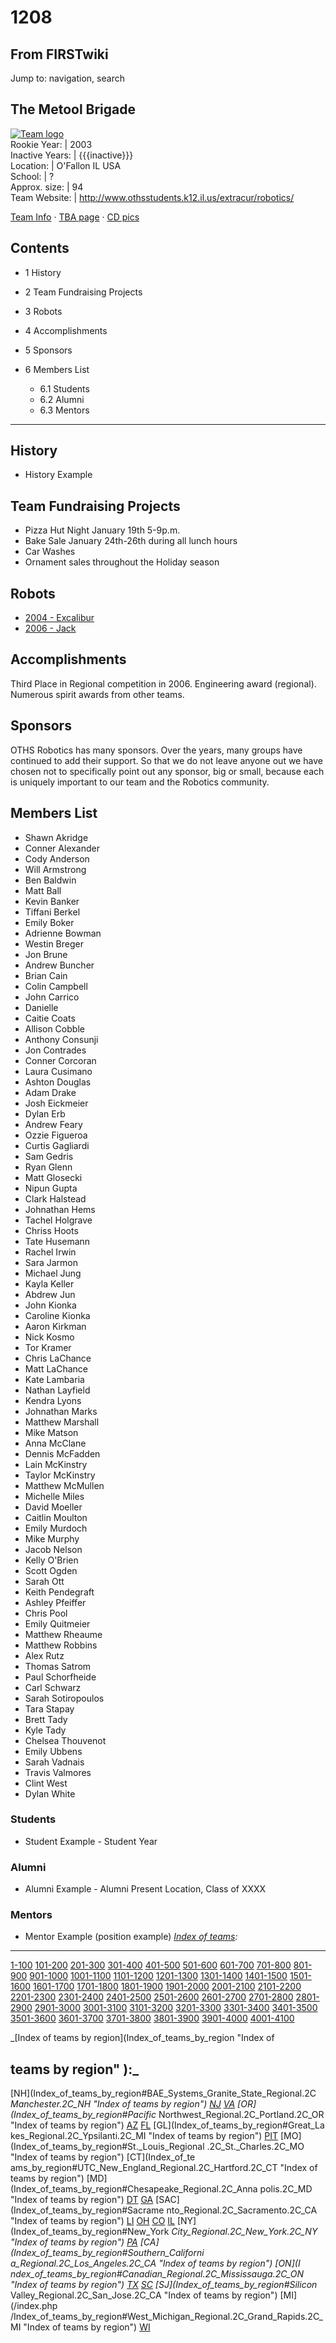# 1208

## From FIRSTwiki

Jump to: navigation, search

## The Metool Brigade

[![Team logo](/media/b/b2/Theteamlogo.jpg)](Image:Theteamlogo.jpg "Team logo")<br>
Rookie Year: | 2003<br>
Inactive Years: | {{{inactive}}}<br>
Location: | O'Fallon IL USA<br>
School: | ?<br>
Approx. size: | 94<br>
Team Website: | <http://www.othsstudents.k12.il.us/extracur/robotics/>

[Team Info](http://frclinks.appspot.com/t/1208 "http://frclinks.appspot.com/t/1208") · [TBA page](http://www.thebluealliance.com/team/1208 "http://www.thebluealliance.com/team/1208") · [CD pics](http://www.chiefdelphi.com/media/photos/tags/frc1208 "http://www.chiefdelphi.com/media/photos/tags/frc1208")

## Contents

- 1 History
- 2 Team Fundraising Projects
- 3 Robots
- 4 Accomplishments
- 5 Sponsors
- 6 Members List

  - 6.1 Students
  - 6.2 Alumni
  - 6.3 Mentors

--------------------------------------------------------------------------------

## History

- History Example

## Team Fundraising Projects

- Pizza Hut Night January 19th 5-9p.m.
- Bake Sale January 24th-26th during all lunch hours
- Car Washes
- Ornament sales throughout the Holiday season

## Robots

- [2004 - Excalibur](/index.php?title=Excalibur_%281208%29&action=edit "Excalibur \(1208\)")
- [2006 - Jack](/index.php?title=Jack_%281208%29&action=edit "Jack \(1208\)")

## Accomplishments

Third Place in Regional competition in 2006\. Engineering award (regional). Numerous spirit awards from other teams.

## Sponsors

OTHS Robotics has many sponsors. Over the years, many groups have continued to add their support. So that we do not leave anyone out we have chosen not to specifically point out any sponsor, big or small, because each is uniquely important to our team and the Robotics community.

## Members List

- Shawn Akridge
- Conner Alexander
- Cody Anderson
- Will Armstrong
- Ben Baldwin
- Matt Ball
- Kevin Banker
- Tiffani Berkel
- Emily Boker
- Adrienne Bowman
- Westin Breger
- Jon Brune
- Andrew Buncher
- Brian Cain
- Colin Campbell
- John Carrico
- Danielle
- Caitie Coats
- Allison Cobble
- Anthony Consunji
- Jon Contrades
- Conner Corcoran
- Laura Cusimano
- Ashton Douglas
- Adam Drake
- Josh Eickmeier
- Dylan Erb
- Andrew Feary
- Ozzie Figueroa
- Curtis Gagliardi
- Sam Gedris
- Ryan Glenn
- Matt Glosecki
- Nipun Gupta
- Clark Halstead
- Johnathan Hems
- Tachel Holgrave
- Chriss Hoots
- Tate Husemann
- Rachel Irwin
- Sara Jarmon
- Michael Jung
- Kayla Keller
- Abdrew Jun
- John Kionka
- Caroline Kionka
- Aaron Kirkman
- Nick Kosmo
- Tor Kramer
- Chris LaChance
- Matt LaChance
- Kate Lambaria
- Nathan Layfield
- Kendra Lyons
- Johnathan Marks
- Matthew Marshall
- Mike Matson
- Anna McClane
- Dennis McFadden
- Lain McKinstry
- Taylor McKinstry
- Matthew McMullen
- Michelle Miles
- David Moeller
- Caitlin Moulton
- Emily Murdoch
- Mike Murphy
- Jacob Nelson
- Kelly O'Brien
- Scott Ogden
- Sarah Ott
- Keith Pendegraft
- Ashley Pfeiffer
- Chris Pool
- Emily Quitmeier
- Matthew Rheaume
- Matthew Robbins
- Alex Rutz
- Thomas Satrom
- Paul Schorfheide
- Carl Schwarz
- Sarah Sotiropoulos
- Tara Stapay
- Brett Tady
- Kyle Tady
- Chelsea Thouvenot
- Emily Ubbens
- Sarah Vadnais
- Travis Valmores
- Clint West
- Dylan White

### Students

- Student Example - Student Year

### Alumni

- Alumni Example - Alumni Present Location, Class of XXXX

### Mentors

- Mentor Example (position example) _[Index of teams](Index_of_teams "Index of teams"):_

--------------------------------------------------------------------------------

[1-100](Index_of_teams#1-100 "Index of teams") [101-200](Index_of_teams#101-200 "Index of teams") [201-300](Index_of_teams#201-300 "Index of teams") [301-400](Index_of_teams#301-400 "Index of teams") [401-500](Index_of_teams#401-500 "Index of teams") [501-600](Index_of_teams#501-600 "Index of teams") [601-700](Index_of_teams#601-700 "Index of teams") [701-800](Index_of_teams#701-800 "Index of teams") [801-900](Index_of_teams#801-900 "Index of teams") [901-1000](Index_of_teams#901-1000 "Index of teams") [1001-1100](Index_of_teams#1001-1100 "Index of teams") [1101-1200](Index_of_teams#1101-1200 "Index of teams") [1201-1300](Index_of_teams#1201-1300 "Index of teams") [1301-1400](Index_of_teams#1301-1400 "Index of teams") [1401-1500](Index_of_teams#1401-1500 "Index of teams") [1501-1600](Index_of_teams#1501-1600 "Index of teams") [1601-1700](Index_of_teams#1601-1700 "Index of teams") [1701-1800](Index_of_teams#1701-1800 "Index of teams") [1801-1900](Index_of_teams#1801-1900 "Index of teams") [1901-2000](Index_of_teams#1901-2000 "Index of teams") [2001-2100](Index_of_teams#2001-2100 "Index of teams") [2101-2200](Index_of_teams#2101-2200 "Index of teams") [2201-2300](Index_of_teams#2201-2300 "Index of teams") [2301-2400](Index_of_teams#2301-2400 "Index of teams") [2401-2500](Index_of_teams#2401-2500 "Index of teams") [2501-2600](Index_of_teams#2501-2600 "Index of teams") [2601-2700](Index_of_teams#2601-2700 "Index of teams") [2701-2800](Index_of_teams#2701-2800 "Index of teams") [2801-2900](Index_of_teams#2801-2900 "Index of teams") [2901-3000](Index_of_teams#2901-3000 "Index of teams") [3001-3100](Index_of_teams#3001-3100 "Index of teams") [3101-3200](Index_of_teams#3101-3200 "Index of teams") [3201-3300](Index_of_teams#3201-3300 "Index of teams") [3301-3400](Index_of_teams#3301-3400 "Index of teams") [3401-3500](Index_of_teams#3401-3500 "Index of teams") [3501-3600](Index_of_teams#3501-3600 "Index of teams") [3601-3700](Index_of_teams#3601-3700 "Index of teams") [3701-3800](Index_of_teams#3701-3800 "Index of teams") [3801-3900](Index_of_teams#3801-3900 "Index of teams") [3901-4000](Index_of_teams#3901-4000 "Index of teams") [4001-4100](Index_of_teams#4001-4100 "Index of teams")

_[Index of teams by region](Index_of_teams_by_region "Index of

## teams by region" ):_

[NH](Index_of_teams_by_region#BAE_Systems_Granite_State_Regional.2C
_Manchester.2C_NH "Index of teams by region") [NJ](Index_of_teams_by_region#New_Jersey_Regional.2C_Trenton.2C_NJ "Index of teams by region") [VA](Index_of_teams_by_region#NASA.2FVCU_Regional.2C_Richmond.2C_VA "Index of teams by region") [OR](Index_of_teams_by_region#Pacific_
Northwest_Regional.2C_Portland.2C_OR "Index of teams by region") [AZ](Index_of_teams_by_region#Arizona_Regional.2C_Phoenix.2C_AZ "Index of teams by region") [FL](Index_of_teams_by_region#Florida_Regional.2C_Orlando.2C_FL "Index of teams by region") [GL](Index_of_teams_by_region#Great_La
kes_Regional.2C_Ypsilanti.2C_MI "Index of teams by region") [PIT](Index_of_teams_by_region#Pittsburgh_Regional.2C_Pittsburgh.2C_PA "Index of
teams by region") [MO](Index_of_teams_by_region#St._Louis_Regional
.2C_St._Charles.2C_MO "Index of teams by region") [CT](Index_of_te
ams_by_region#UTC_New_England_Regional.2C_Hartford.2C_CT "Index of teams by
region") [MD](Index_of_teams_by_region#Chesapeake_Regional.2C_Anna
polis.2C_MD "Index of teams by region") [DT](Index_of_teams_by_region#Detroit_Regional.2C_Detroit.2C_MI "Index of teams by region") [GA](Index_of_teams_by_region#Peachtree_Regional.2C_Duluth.2C_GA "Index of teams by region") [SAC](Index_of_teams_by_region#Sacrame
nto_Regional.2C_Sacramento.2C_CA "Index of teams by region") [LI](Index_of_teams_by_region#SBPLI_Long_Island_Regional.2C_Brentwood.2C_NY "Index
of teams by region") [OH](Index_of_teams_by_region#Buckeye_Regional.2C_Cleveland.2C_OH "Index of teams by region") [CO](Index_of_teams_by_region#Colorado_Regional.2C_Denver.2C_CO "Index of teams by region") [IL](Index_of_teams_by_region#Midwest_Regional.2C_Evanston.2C_IL "Index of teams by region") [NY](Index_of_teams_by_region#New_York
_City_Regional.2C_New_York.2C_NY "Index of teams by region") [PA](Index_of_teams_by_region#Philadelphia_Regional.2C_Philadelphia.2C_PA "Index of
teams by region") [CA](Index_of_teams_by_region#Southern_Californi
a_Regional.2C_Los_Angeles.2C_CA "Index of teams by region") [ON](I
ndex_of_teams_by_region#Canadian_Regional.2C_Mississauga.2C_ON "Index of teams
by region") [TX](Index_of_teams_by_region#Lone_Star_Regional.2C_Houston.2C_TX "Index of teams by region") [SC](Index_of_teams_by_region#Palmetto_Regional.2C_Columbia.2C_SC "Index of teams by region") [SJ](Index_of_teams_by_region#Silicon_
Valley_Regional.2C_San_Jose.2C_CA "Index of teams by region") [MI](/index.php
/Index_of_teams_by_region#West_Michigan_Regional.2C_Grand_Rapids.2C_MI "Index
of teams by region") [WI](Index_of_teams_by_region#Wisconsin_Regional.2C_Milwaukee.2C_WI "Index of teams by region")
